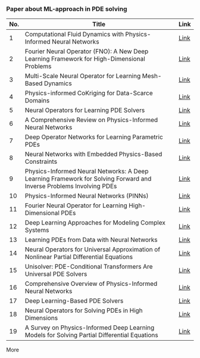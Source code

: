### Paper about ML-approach in PDE solving

| No. | Title                                                                                                      | Link                                                                                                                     |
|-----|------------------------------------------------------------------------------------------------------------|--------------------------------------------------------------------------------------------------------------------------|
| 1   | Computational Fluid Dynamics with Physics-Informed Neural Networks                                         | [Link](https://iopscience.iop.org/article/10.1088/2632-2153/ad27e3/pdf#page6)                                            |
| 2   | Fourier Neural Operator (FNO): A New Deep Learning Framework for High-Dimensional Problems                  | [Link](https://www.sciencedirect.com/science/article/pii/S0045782524002391?ref=pdf_download&fr=RR-2&rr=8b2624013d22a229) |
| 3   | Multi-Scale Neural Operator for Learning Mesh-Based Dynamics                                                | [Link](https://openreview.net/pdf?id=EPPqt3uERT#page6)                                                                   |
| 4   | Physics-informed CoKriging for Data-Scarce Domains                                                          | [Link](https://openreview.net/pdf?id=c8P9NQVtmnO#page6)                                                                  |
| 5   | Neural Operators for Learning PDE Solvers                                                                  | [Link](https://arxiv.org/pdf/2206.14092#page6)                                                                           |
| 6   | A Comprehensive Review on Physics-Informed Neural Networks                                                  | [Link](https://proceedings.neurips.cc/paper/2021/file/d0921d442ee91b896ad95059d13df618-Supplemental.pdf#page6)            |
| 7   | Deep Operator Networks for Learning Parametric PDEs                                                         | [Link](https://arxiv.org/pdf/2402.03541#page6)                                                                           |
| 8   | Neural Networks with Embedded Physics-Based Constraints                                                     | [Link](https://proceedings.neurips.cc/paper/2021/file/c9e5c2b59d98488fe1070e744041ea0e-Paper.pdf#page6)                  |
| 9   | Physics-Informed Neural Networks: A Deep Learning Framework for Solving Forward and Inverse Problems Involving PDEs | [Link](https://arxiv.org/pdf/1910.03193)                                                                                 |
| 10  | Physics-Informed Neural Networks (PINNs)                                                                   | [Link](https://maziarraissi.github.io/PINNs/)                                                                            |
| 11  | Fourier Neural Operator for Learning High-Dimensional PDEs                                                 | [Link](https://arxiv.org/pdf/2207.05209)                                                                                 |
| 12  | Deep Learning Approaches for Modeling Complex Systems                                                      | [Link](https://openreview.net/pdf?id=tbIJmAdqYc8)                                                                        |
| 13  | Learning PDEs from Data with Neural Networks                                                               | [Link](https://proceedings.neurips.cc/paper_files/paper/2023/file/590daf74f99ee85df3d8c007df9c8187-Paper-Conference.pdf)  |
| 14  | Neural Operators for Universal Approximation of Nonlinear Partial Differential Equations                   | [Link](https://arxiv.org/pdf/2402.02366)                                                                                 |
| 15  | Unisolver: PDE-Conditional Transformers Are Universal PDE Solvers                                          | [Link](https://www.researchgate.net/publication/380934692_Unisolver_PDE-Conditional_Transformers_Are_Universal_PDE_Solvers/fulltext/6656a03022a7f16b4f54c773/Unisolver-PDE-Conditional-Transformers-Are-Universal-PDE-Solvers.pdf?origin=publication_detail&_tp=eyJjb250ZXh0Ijp7ImZpcnN0UGFnZSI6Il9kaXJlY3QiLCJwYWdlIjoicHVibGljYXRpb25Eb3dubG9hZCIsInByZXZpb3VzUGFnZSI6InB1YmxpY2F0aW9uIn19) |
| 16  | Comprehensive Overview of Physics-Informed Neural Networks                                                 | [Link](https://www.arxiv.org/pdf/2407.06209)                                                                             |
| 17  | Deep Learning-Based PDE Solvers                                                                            | [Link](https://arxiv.org/pdf/2405.17527)                                                                                 |
| 18  | Neural Operators for Solving PDEs in High Dimensions                                                       | [Link](https://www.sciencedirect.com/science/article/abs/pii/S0045782524003657)                                          |
| 19  | A Survey on Physics-Informed Deep Learning Models for Solving Partial Differential Equations               | [Link](https://arxiv.org/pdf/2403.03542)                                                                                 |

More
